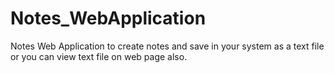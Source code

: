 # Notes_WebApplication
Notes Web Application to create notes and save in your system as a text file or you can view text file on web page also.
